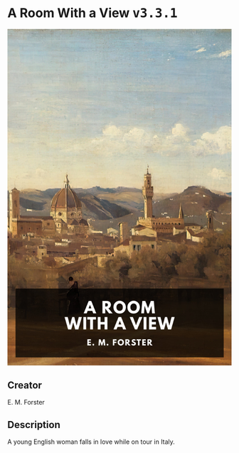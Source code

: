 
# A Room With a View <kbd>v3.3.1</kbd>

<center>
  <img src="./cover-1024.jpg"/>
</center>

## Creator
E. M. Forster

## Description
A young English woman falls in love while on tour in Italy.
